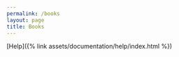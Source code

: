 ```yaml
---
permalink: /books
layout: page
title: Books
---
```



[Help]({% link assets/documentation/help/index.html %})